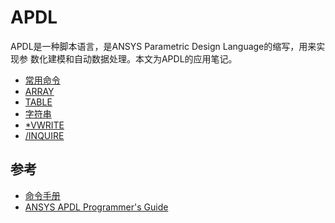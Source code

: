 # APDL

APDL是一种脚本语言，是ANSYS Parametric Design Language的缩写，用来实现参
数化建模和自动数据处理。本文为APDL的应用笔记。

- [常用命令](frqcmd.md)
- [ARRAY](array.md)
- [TABLE](table.md)
- [字符串](string.md)
- [*VWRITE](vwrite.md)
- [/INQUIRE](inquire.md)


## 参考

- [命令手册](http://www.mm.bme.hu/~gyebro/files/ans_help_v182/ans_cmd/Hlp_C_CmdTOC.html)
- [ANSYS APDL Programmer's
  Guide](http://mechanika2.fs.cvut.cz/old/pme/examples/ansys55/html/prog_55/g-apdl/AToc.htm)